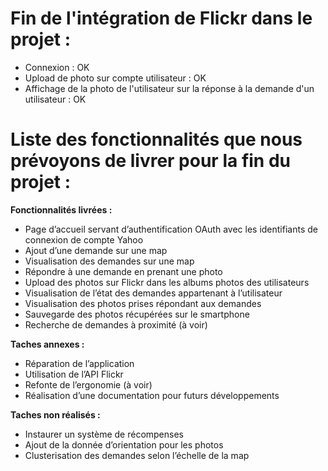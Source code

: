 # Fin de l'intégration de Flickr dans le projet : #
  * Connexion : OK
  * Upload de photo sur compte utilisateur : OK
  * Affichage de la photo de l'utilisateur sur la réponse à la demande d'un utilisateur : OK

# Liste des fonctionnalités que nous prévoyons de livrer pour la fin du projet : #
**Fonctionnalités livrées :**
  * Page d’accueil servant d’authentification OAuth avec les identifiants de connexion de compte Yahoo
  * Ajout d’une demande sur une map
  * Visualisation des demandes sur une map
  * Répondre à une demande en prenant une photo
  * Upload des photos sur Flickr dans les albums photos des utilisateurs
  * Visualisation de l’état des demandes appartenant à l’utilisateur
  * Visualisation des photos prises répondant aux demandes
  * Sauvegarde des photos récupérées sur le smartphone
  * Recherche de demandes à proximité (à voir)

**Taches annexes :**
  * Réparation de l’application
  * Utilisation de l’API Flickr
  * Refonte de l’ergonomie (à voir)
  * Réalisation d’une documentation pour futurs développements

**Taches non réalisés :**
  * Instaurer un système de récompenses
  * Ajout de la donnée d’orientation pour les photos
  * Clusterisation des demandes selon l’échelle de la map